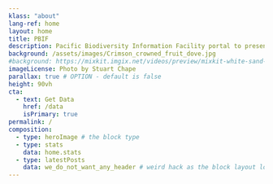 ```yaml
---
klass: "about"
lang-ref: home
layout: home
title: PBIF
description: Pacific Biodiversity Information Facility portal to present all of the Pacific occurrence biodiversity data available on GBIF.
background: /assets/images/Crimson_crowned_fruit_dove.jpg
#background: https://mixkit.imgix.net/videos/preview/mixkit-white-sand-beach-and-palm-trees-1564-0.jpg?w=1200&h=630&fit=crop
imageLicense: Photo by Stuart Chape
parallax: true # OPTION - default is false
height: 90vh
cta:
  - text: Get Data
    href: /data
    isPrimary: true
permalink: /
composition:
  - type: heroImage # the block type
  - type: stats
    data: home.stats
  - type: latestPosts
    data: we_do_not_want_any_header # weird hack as the block layout looks for a data element and falls back to the page if none is present
---
```


